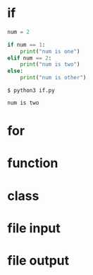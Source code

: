 # if

```python
num = 2

if num == 1:
    print("num is one")
elif num == 2:
    print("num is two")
else:
    print("num is other")
```

```
$ python3 if.py

num is two
```

# for

# function

# class

# file input

# file output
